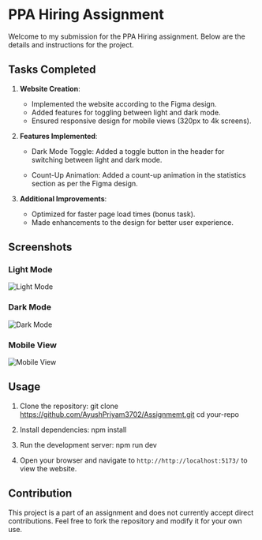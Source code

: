 # PPA Hiring Assignment

Welcome to my submission for the PPA Hiring assignment. Below are the details and instructions for the project.

## Tasks Completed

1. **Website Creation**:
   - Implemented the website according to the Figma design.
   - Added features for toggling between light and dark mode.
   - Ensured responsive design for mobile views (320px to 4k screens).

2. **Features Implemented**:
   - Dark Mode Toggle: Added a toggle button in the header for switching between light and dark mode.
     
   - Count-Up Animation: Added a count-up animation in the statistics section as per the Figma design.

3. **Additional Improvements**:
   - Optimized for faster page load times (bonus task).
   - Made enhancements to the design for better user experience.

## Screenshots

### Light Mode

![Light Mode](https://drive.google.com/file/d/1CypOjmTY4TD0Fz_8kw88YHJGUK_xQ4BI/view?usp=sharing)

### Dark Mode

![Dark Mode](https://drive.google.com/file/d/1WChBbCKalJOPLYrNqGMqng5NxPr36LMn/view?usp=sharing)

### Mobile View

![Mobile View](https://drive.google.com/file/d/11ekitFZsNodZN-Z5ws4KXrLU5wPOXJzg/view?usp=sharing)


## Usage

1. Clone the repository:
git clone https://github.com/AyushPriyam3702/Assignmemt.git
cd your-repo

2. Install dependencies:
npm install

3. Run the development server:
npm run dev

4. Open your browser and navigate to `http://http://localhost:5173/` to view the website.

## Contribution

This project is a part of an assignment and does not currently accept direct contributions. Feel free to fork the repository and modify it for your own use.




